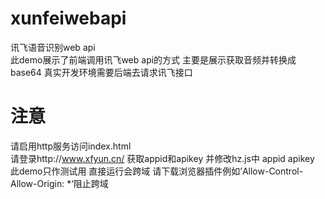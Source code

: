 # xunfeiwebapi
讯飞语音识别web api<br />
此demo展示了前端调用讯飞web api的方式 主要是展示获取音频并转换成base64 真实开发环境需要后端去请求讯飞接口

# 注意
请启用http服务访问index.html <br />
请登录http://www.xfyun.cn/ 获取appid和apikey 并修改hz.js中 appid apikey<br />
此demo只作测试用 直接运行会跨域 请下载浏览器插件例如’Allow-Control-Allow-Origin: *‘阻止跨域
